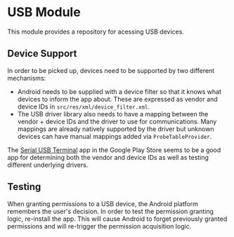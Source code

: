 # USB Module

This module provides a repository for acessing USB devices.

## Device Support

In order to be picked up, devices need to be supported by two different mechanisms:
- Android needs to be supplied with a device filter so that it knows what devices to inform
  the app about.  These are expressed as vendor and device IDs in `src/res/xml/device_filter.xml`.
- The USB driver library also needs to have a mapping between the vendor + device IDs and the
  driver to use for communications.  Many mappings are already natively supported by the driver
  but unknown devices can have manual mappings added via `ProbeTableProvider`.
  
The [Serial USB Terminal](https://play.google.com/store/apps/details?id=de.kai_morich.serial_usb_terminal)
app in the Google Play Store seems to be a good app for determining both the vendor and
device IDs as well as testing different underlying drivers.


## Testing

When granting permissions to a USB device, the Android platform remembers the user's decision.
In order to test the permission granting logic, re-install the app.  This will cause Android
to forget previously granted permissions and will re-trigger the permission acquisition logic.